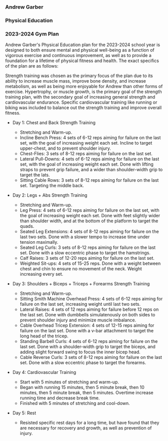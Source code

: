 ### Andrew Garber

### Physical Education

### 2023-2024 Gym Plan

Andrew Garber's Physical Education plan for the 2023-2024 school year is designed to both ensure mental and physical well-being as a function of vigorous exercise and continuous improvement, as well as to provide a foundation for a lifetime of physical fitness and health. The exact specifics of the plan are as follows:

Strength training was chosen as the primary focus of the plan due to its ability to increase muscle mass, improve bone density, and increase metabolism, as well as being more enjoyable for Andrew than other forms of exercise. Hypertrophy, or muscle growth, is the primary goal of the strength training plan, with the secondary goal of increasing general strength and cardiovascular endurance. Specific cardiovascular training like running or biking was included to balance out the strength training and improve overall fitness.

- Day 1: Chest and Back Strength Training

  - Stretching and Warm-up.
  - Incline Bench Press: 4 sets of 6-12 reps aiming for failure on the last set, with the goal of increasing weight each set. Incline to target upper-chest, and to prevent shoulder injury.
  - Chest-Flies: 3 sets of 8-12 reps aiming for failure on the last set.
  - Lateral Pull-Downs: 4 sets of 6-12 reps aiming for failure on the last set, with the goal of increasing weight each set. Done with lifting straps to prevent grip failure, and a wider than shoulder-width grip to target the lats.
  - Sitting Cable Rows: 3 sets of 8-12 reps aiming for failure on the last set. Targeting the middle back.

- Day 2: Legs + Abs Strength Training

  - Stretching and Warm-up.
  - Leg Press: 4 sets of 6-12 reps aiming for failure on the last set, with the goal of increasing weight each set. Done with feet slightly wider than shoulder width, and at the bottom of the platform to target the quads.
  - Seated Leg Extensions: 4 sets of 8-12 reps aiming for failure on the last two sets. Done with a slower tempo to increase time under tension maximally.
  - Seated Leg Curls: 3 sets of 8-12 reps aiming for failure on the last set. Done with a slow eccentric phase to target the hamstrings.
  - Calf Raises: 3 sets of 12-20 reps aiming for failure on the last set.
  - Weighted Sit-ups: 4 sets of 15-25 reps. Done with a weight between chest and chin to ensure no movement of the neck. Weight increasing every set.

- Day 3: Shoulders + Biceps + Triceps + Forearms Strength Training

  - Stretching and Warm-up.
  - Sitting Smith Machine Overhead Press: 4 sets of 6-12 reps aiming for failure on the last set, increasing weight until last two sets.
  - Lateral Raises: 4 sets of 12 reps aiming for failure before 12 reps on the last set. Done with dumbbells simulatenously on both sides to prevent shoulder injury and minimize muscle imbalance.
  - Cable Overhead Tricep Extension: 4 sets of 12-15 reps aiming for failure on the last set. Done with a v-bar attachment to target the long head of the tricep.
  - Standing Barbell Curls: 4 sets of 6-12 reps aiming for failure on the last set. Done with a shoulder-width grip to target the biceps, and adding slight forward swing to focus the inner bicep head.
  - Cable Reverse Curls: 3 sets of 8-12 reps aiming for failure on the last set. Done with a slow eccentric phase to target the forearms.

- Day 4: Cardiovascular Training

  - Start with 5 minutes of stretching and warm-up.
  - Began with running 15 minutes, then 5 minute break, then 10 minutes, then 5 minute break, then 5 minutes. Overtime increase running time and decrease break time.
  - Finished with 5 minutes of stretching and cool-down.

- Day 5: Rest
  - Resisted specific rest days for a long time, but have found that they are necessary for recovery and growth, as well as prevention of injury.
